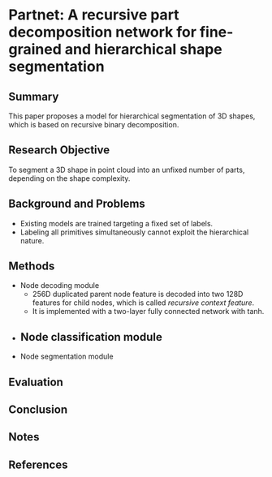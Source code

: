 # Partnet: A recursive part decomposition network for fine-grained and hierarchical shape segmentation

## Summary
This paper proposes a model for hierarchical segmentation of 3D shapes, which is based on recursive binary decomposition.
## Research Objective
To segment a 3D shape in point cloud into an unfixed number of parts, depending on the shape complexity.
## Background and Problems
- Existing models are trained targeting a fixed set of labels.
- Labeling all primitives simultaneously cannot exploit the hierarchical nature.
## Methods
- Node decoding module
	- 256D duplicated parent node feature is decoded into two 128D features for child nodes, which is called *recursive context feature*.
	- It is implemented with a two-layer fully connected network with tanh.
- Node classification module
	- 
- Node segmentation module
## Evaluation

## Conclusion

## Notes

## References
<!--stackedit_data:
eyJoaXN0b3J5IjpbLTIwNTU2ODU2MTIsLTE1NDQyOTI4NF19
-->